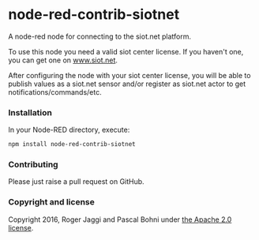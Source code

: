 # node-red-contrib-siotnet
A node-red node for connecting to the siot.net platform.

To use this node you need a valid siot center license. If you haven't one, you
can get one on www.siot.net.

After configuring the node with your siot center license, you will be able
to publish values as a siot.net sensor and/or register as siot.net actor to get notifications/commands/etc.

### Installation
In your Node-RED directory, execute:

```sh
npm install node-red-contrib-siotnet
```

### Contributing
Please just raise a pull request on GitHub.

### Copyright and license
Copyright 2016, Roger Jaggi and Pascal Bohni under [the Apache 2.0 license](LICENSE).